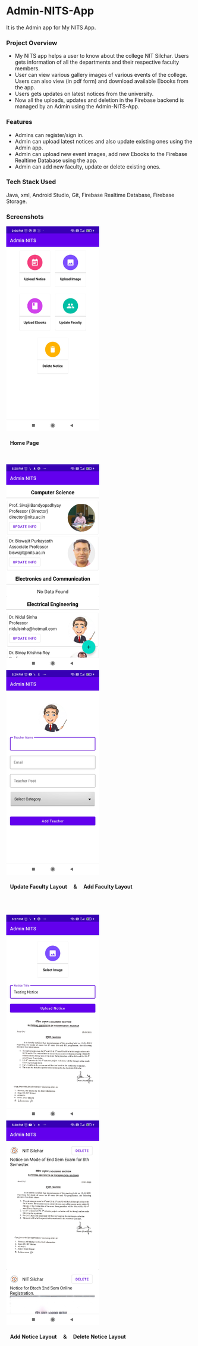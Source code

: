 # Admin-NITS-App
It is the Admin app for My NITS App. 

### Project Overview

- My NITS app helps a user to know about the college NIT Silchar. Users gets information of all the departments and their respective faculty members.
- User can view various gallery images of various events of the college. Users can also view (in pdf form) and download available Ebooks from the app.  
- Users gets updates on latest notices from the university.
- Now all the uploads, updates and deletion in the Firebase backend is managed by an Admin using the Admin-NITS-App. 

### Features
- Admins can register/sign in.
- Admin can upload latest notices and also update existing ones using the Admin app.
- Admin can upload new event images, add new Ebooks to the Firebase Realtime Database using the app.
- Admin can add new faculty, update or delete existing ones.

### Tech Stack Used
Java, xml, Android Studio, Git, Firebase Realtime Database, Firebase Storage. 


### Screenshots

<kbd>
<img src="ScreenShots/admin_nits_home.jpg" height="550dp" width="250"/> 
</kbd>
<h4>&ensp; Home Page </h4>

<br/>

<p float="left">
  <kbd>
  <img src="ScreenShots/update_faculty_layout.jpg" height="550dp" width="250"/>
  </kbd>
  &ensp; &ensp;
   <kbd>
  <img src="ScreenShots/add_faculty_layout.jpg" height="550dp" width="250" /> 
   </kbd>
</p>
<h4>&ensp; Update Faculty Layout &ensp;&ensp;&&ensp;&ensp; Add Faculty Layout </h4>

<br/>
<br/>

<p float="left">
  <kbd>
  <img src="ScreenShots/add_notice_layout.jpg" height="550dp" width="250"/>  
  </kbd>
  &ensp; &ensp;
   <kbd>
  <img src="ScreenShots/delete_notice_layout.jpg"height="550dp" width="250"/>  
   </kbd>
</p>
<h4>&ensp; Add Notice Layout &ensp;&ensp;&&ensp;&ensp; Delete Notice Layout </h4>










